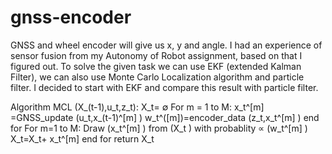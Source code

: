 # gnss-encoder

GNSS and wheel encoder will give us x, y and angle. I had an experience of sensor fusion from my Autonomy of Robot assignment, based on that I figured out. To solve the given task we can use EKF (extended Kalman Filter), we can also use Monte Carlo Localization algorithm and particle filter. I decided to start with EKF and compare this result with particle filter. 


Algorithm MCL (X_(t-1),u_t,z_t):
X_t= ∅ 
For m = 1 to M:
x_t^[m] =GNSS_update (u_t,x_(t-1)^[m]  )
w_t^([m])=encoder_data (z_t,x_t^[m]  )
end for
For m=1 to M:
	Draw (x_t^[m]  )  from (X_t )  with probablity ∝ (w_t^[m]  )
	X_t=X_t+ x_t^[m] 
end for
return X_t
